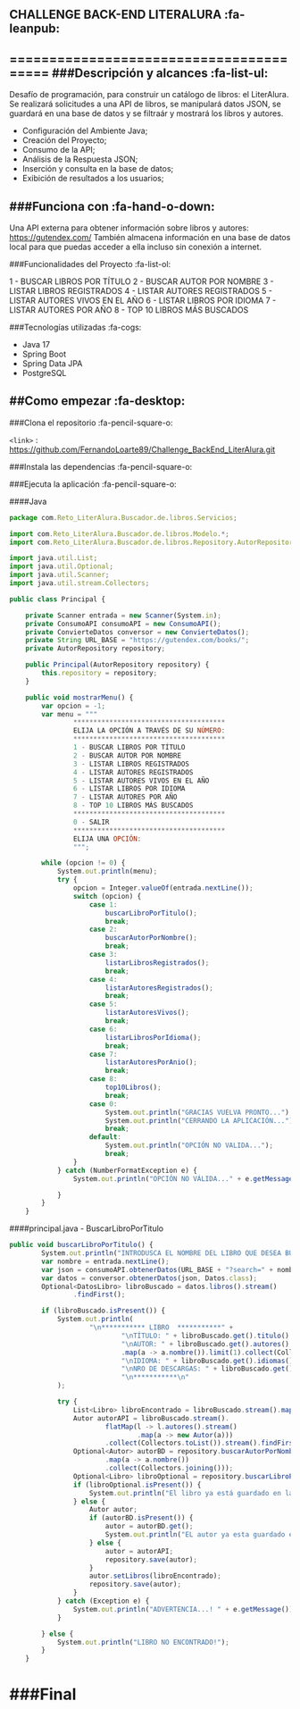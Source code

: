 ## CHALLENGE BACK-END LITERALURA :fa-leanpub:
========================================
###Descripción y alcances  :fa-list-ul:
-------------

Desafío de programación, para construir un catálogo de libros: el LiterAlura. Se realizará solicitudes a una API de libros, se manipulará datos JSON, se guardará en una base de datos y se filtraár y mostrará los libros y autores.

- Configuración del Ambiente Java;
- Creación del Proyecto;
- Consumo de la API;
- Análisis de la Respuesta JSON;
- Inserción y consulta en la base de datos;
- Exibición de resultados a los usuarios;

###Funciona con  :fa-hand-o-down:
-------------
Una API externa para obtener información sobre libros y autores: https://gutendex.com/ También almacena información en una base de datos local para que puedas acceder a ella incluso sin conexión a internet.

###Funcionalidades del Proyecto :fa-list-ol:

1 - BUSCAR LIBROS POR TÍTULO
2 - BUSCAR AUTOR POR NOMBRE
3 - LISTAR LIBROS REGISTRADOS
4 - LISTAR AUTORES REGISTRADOS
5 - LISTAR AUTORES VIVOS EN EL AÑO
6 - LISTAR LIBROS POR IDIOMA
7 - LISTAR AUTORES POR AÑO
8 - TOP 10 LIBROS MÁS BUSCADOS

###Tecnologías utilizadas :fa-cogs:

- Java 17
- Spring Boot
- Spring Data JPA
- PostgreSQL

##Como empezar  :fa-desktop:
------------
###Clona el repositorio :fa-pencil-square-o:

`<link>` : <https://github.com/FernandoLoarte89/Challenge_BackEnd_LiterAlura.git>

###Instala las dependencias :fa-pencil-square-o:

###Ejecuta la aplicación :fa-pencil-square-o:

####Java

```javascript
package com.Reto_LiterAlura.Buscador.de.libros.Servicios;

import com.Reto_LiterAlura.Buscador.de.libros.Modelo.*;
import com.Reto_LiterAlura.Buscador.de.libros.Repository.AutorRepository;

import java.util.List;
import java.util.Optional;
import java.util.Scanner;
import java.util.stream.Collectors;

public class Principal {

    private Scanner entrada = new Scanner(System.in);
    private ConsumoAPI consumoAPI = new ConsumoAPI();
    private ConvierteDatos conversor = new ConvierteDatos();
    private String URL_BASE = "https://gutendex.com/books/";
    private AutorRepository repository;

    public Principal(AutorRepository repository) {
        this.repository = repository;
    }

    public void mostrarMenu() {
        var opcion = -1;
        var menu = """
                **************************************
                ELIJA LA OPCIÓN A TRAVÉS DE SU NÚMERO:
                **************************************
                1 - BUSCAR LIBROS POR TÍTULO
                2 - BUSCAR AUTOR POR NOMBRE
                3 - LISTAR LIBROS REGISTRADOS
                4 - LISTAR AUTORES REGISTRADOS
                5 - LISTAR AUTORES VIVOS EN EL AÑO
                6 - LISTAR LIBROS POR IDIOMA
                7 - LISTAR AUTORES POR AÑO
                8 - TOP 10 LIBROS MÁS BUSCADOS
                **************************************
                0 - SALIR
                **************************************
                ELIJA UNA OPCIÓN:
                """;

        while (opcion != 0) {
            System.out.println(menu);
            try {
                opcion = Integer.valueOf(entrada.nextLine());
                switch (opcion) {
                    case 1:
                        buscarLibroPorTitulo();
                        break;
                    case 2:
                        buscarAutorPorNombre();
                        break;
                    case 3:
                        listarLibrosRegistrados();
                        break;
                    case 4:
                        listarAutoresRegistrados();
                        break;
                    case 5:
                        listarAutoresVivos();
                        break;
                    case 6:
                        listarLibrosPorIdioma();
                        break;
                    case 7:
                        listarAutoresPorAnio();
                        break;
                    case 8:
                        top10Libros();
                        break;
                    case 0:
                        System.out.println("GRACIAS VUELVA PRONTO...");
                        System.out.println("CERRANDO LA APLICACIÓN...");
                        break;
                    default:
                        System.out.println("OPCIÓN NO VALIDA...");
                        break;
                }
            } catch (NumberFormatException e) {
                System.out.println("OPCIÓN NO VÁLIDA..." + e.getMessage());

            }
        }
    }
```

####principal.java - BuscarLibroPorTitulo

```javascript
public void buscarLibroPorTitulo() {
        System.out.println("INTRODUSCA EL NOMBRE DEL LIBRO QUE DESEA BUSCAR: ");
        var nombre = entrada.nextLine();
        var json = consumoAPI.obtenerDatos(URL_BASE + "?search=" + nombre.replace(" ", "+").toLowerCase());
        var datos = conversor.obtenerDatos(json, Datos.class);
        Optional<DatosLibro> libroBuscado = datos.libros().stream()
                .findFirst();

        if (libroBuscado.isPresent()) {
            System.out.println(
                    "\n*********** LIBRO  ***********" +
                            "\nTÍTULO: " + libroBuscado.get().titulo() +
                            "\nAUTOR: " + libroBuscado.get().autores().stream()
                            .map(a -> a.nombre()).limit(1).collect(Collectors.joining()) +
                            "\nIDIOMA: " + libroBuscado.get().idiomas().stream().collect(Collectors.joining()) +
                            "\nNRO DE DESCARGAS: " + libroBuscado.get().descargas() +
                            "\n***********\n"
            );

            try {
                List<Libro> libroEncontrado = libroBuscado.stream().map(a -> new Libro(a)).collect(Collectors.toList());
                Autor autorAPI = libroBuscado.stream().
                        flatMap(l -> l.autores().stream()
                                .map(a -> new Autor(a)))
                        .collect(Collectors.toList()).stream().findFirst().get();
                Optional<Autor> autorBD = repository.buscarAutorPorNombre(libroBuscado.get().autores().stream()
                        .map(a -> a.nombre())
                        .collect(Collectors.joining()));
                Optional<Libro> libroOptional = repository.buscarLibroPorNombre(nombre);
                if (libroOptional.isPresent()) {
                    System.out.println("El libro ya está guardado en la BD.");
                } else {
                    Autor autor;
                    if (autorBD.isPresent()) {
                        autor = autorBD.get();
                        System.out.println("EL autor ya esta guardado en la BD");
                    } else {
                        autor = autorAPI;
                        repository.save(autor);
                    }
                    autor.setLibros(libroEncontrado);
                    repository.save(autor);
                }
            } catch (Exception e) {
                System.out.println("ADVERTENCIA...! " + e.getMessage());
            }

        } else {
            System.out.println("LIBRO NO ENCONTRADO!");
        }
    }
```


###Final
=============================================
